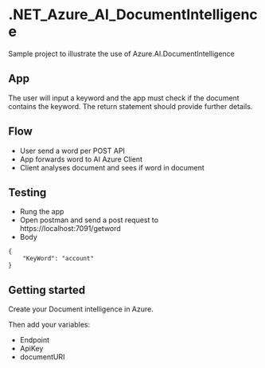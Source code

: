 # .NET_Azure_AI_DocumentIntelligence

Sample project to illustrate the use of Azure.AI.DocumentIntelligence

## App 
The user will input a keyword and the app must check if the document contains the keyword.
The return statement should provide further details.

## Flow

- User send a word per POST API
- App forwards word to AI Azure Client
- Client analyses document and sees if word in document

## Testing
- Rung the app
- Open postman and send a post request to  https://localhost:7091/getword
- Body
```
{
    "KeyWord": "account"
}
```

## Getting started
Create your Document intelligence in Azure.

Then add your variables:
- Endpoint
- ApiKey
- documentURI